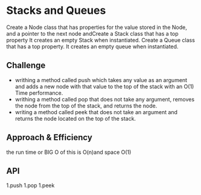 # Stacks and Queues

Create a Node class that has properties for the value stored in the Node,
and a pointer to the next node andCreate a Stack class that has a top property
It creates an empty Stack when instantiated.
Create a Queue class that has a top property. It creates an empty queue when instantiated.

## Challenge

* writhing a method called push which takes any value as an argument and adds a new node
with that value to the top of the stack with an O(1) Time performance.
* writhing a method called pop that does not take any argument,
removes the node from the top of the stack, and returns the node.
* writing  a method called peek that does not take an argument and
returns the node located on the top of the stack.

## Approach & Efficiency

the run time or BIG O of this is O(n)and space O(1)
## API

1.push
1.pop
1.peek